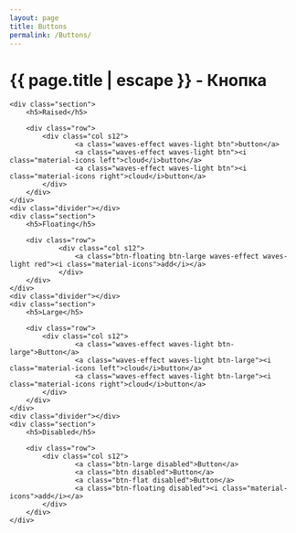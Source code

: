```yaml
---
layout: page
title: Buttons
permalink: /Buttons/
---
```


<div class="container">
    <h1 class="page-title">{{ page.title | escape }} - Кнопка</h1>

    <div class="section">
        <h5>Raised</h5> 

        <div class="row">
            <div class="col s12">
                    <a class="waves-effect waves-light btn">button</a>
                    <a class="waves-effect waves-light btn"><i class="material-icons left">cloud</i>button</a>
                    <a class="waves-effect waves-light btn"><i class="material-icons right">cloud</i>button</a>
            </div>
        </div>
    </div>
    <div class="divider"></div>
    <div class="section">
        <h5>Floating</h5> 

        <div class="row">
                <div class="col s12">
                    <a class="btn-floating btn-large waves-effect waves-light red"><i class="material-icons">add</i></a>
                </div>
        </div>
    </div>
    <div class="divider"></div>
    <div class="section">
        <h5>Large</h5> 

        <div class="row">
            <div class="col s12">
                    <a class="waves-effect waves-light btn-large">Button</a>
                    <a class="waves-effect waves-light btn-large"><i class="material-icons left">cloud</i>button</a>
                    <a class="waves-effect waves-light btn-large"><i class="material-icons right">cloud</i>button</a>
            </div>
        </div>
    </div>
    <div class="divider"></div>
    <div class="section">
        <h5>Disabled</h5> 

        <div class="row">
            <div class="col s12">
                    <a class="btn-large disabled">Button</a>
                    <a class="btn disabled">Button</a>
                    <a class="btn-flat disabled">Button</a>
                    <a class="btn-floating disabled"><i class="material-icons">add</i></a>      
            </div>
        </div>
    </div>
</div>